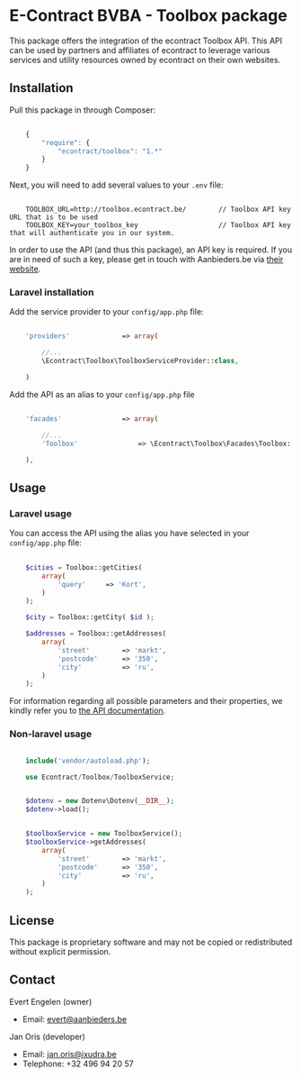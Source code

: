 E-Contract BVBA - Toolbox package
=============================================

This package offers the integration of the econtract Toolbox API. This API can be used by partners and affiliates of econtract to leverage various services and utility resources owned by econtract on their own websites.




## Installation

Pull this package in through Composer:

```js

    {
        "require": {
            "econtract/toolbox": "1.*"
        }
    }

```

Next, you will need to add several values to your `.env` file:

```

    TOOLBOX_URL=http://toolbox.econtract.be/        // Toolbox API key URL that is to be used
    TOOLBOX_KEY=your_toolbox_key                    // Toolbox API key that will authenticate you in our system.

```

In order to use the API (and thus this package), an API key is required. If you are in need of such a key, please get in touch with Aanbieders.be via [their website](https://www.aanbieders.be/contact).


### Laravel installation

Add the service provider to your `config/app.php` file:

```php

    'providers'             => array(

        //...
        \Econtract\Toolbox\ToolboxServiceProvider::class,

    )

```

Add the API as an alias to your `config/app.php` file

```php

    'facades'               => array(

        //...
        'Toolbox'               => \Econtract\Toolbox\Facades\Toolbox::class,

    ),

```





## Usage

### Laravel usage

You can access the API using the alias you have selected in your `config/app.php` file:

```php
    
    $cities = Toolbox::getCities(
        array(
            'query'     => 'Kort',
        )
    );

    $city = Toolbox::getCity( $id );

    $addresses = Toolbox::getAddresses(
        array(
            'street'        => 'markt',
            'postcode'      => '350',
            'city'          => 'ru',
        )
    );

```

For information regarding all possible parameters and their properties, we kindly refer you to [the API documentation](http://apihelp.econtract.be/).


### Non-laravel usage

```php

    include('vendor/autoload.php');

    use Econtract/Toolbox/ToolboxService;


    $dotenv = new Dotenv\Dotenv(__DIR__);
    $dotenv->load();


    $toolboxService = new ToolboxService();
    $toolboxService->getAddresses(
        array(
            'street'        => 'markt',
            'postcode'      => '350',
            'city'          => 'ru',
        )
    );

```




## License

This package is proprietary software and may not be copied or redistributed without explicit permission.




## Contact

Evert Engelen (owner)

- Email: evert@aanbieders.be


Jan Oris (developer)

- Email: jan.oris@ixudra.be
- Telephone: +32 496 94 20 57